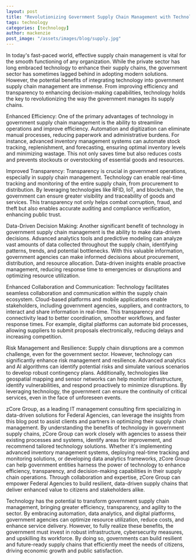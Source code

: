 ```yaml
---
layout: post
title: "Revolutionizing Government Supply Chain Management with Technology"
tags: technology
categories: [technology]
author: mackenzie
post_image: "/assets/images/blog/supply.jpg"
---
```


In today's fast-paced world, effective supply chain management is vital for the smooth functioning of any organization. While the private sector has long embraced technology to enhance their supply chains, the government sector has sometimes lagged behind in adopting modern solutions. However, the potential benefits of integrating technology into government supply chain management are immense. From improving efficiency and transparency to enhancing decision-making capabilities, technology holds the key to revolutionizing the way the government manages its supply chains.

Enhanced Efficiency:
One of the primary advantages of technology in government supply chain management is the ability to streamline operations and improve efficiency. Automation and digitization can eliminate manual processes, reducing paperwork and administrative burdens. For instance, advanced inventory management systems can automate stock tracking, replenishment, and forecasting, ensuring optimal inventory levels and minimizing wastage. This not only saves time but also reduces costs and prevents stockouts or overstocking of essential goods and resources.

Improved Transparency:
Transparency is crucial in government operations, especially in supply chain management. Technology can enable real-time tracking and monitoring of the entire supply chain, from procurement to distribution. By leveraging technologies like RFID, IoT, and blockchain, the government can ensure greater visibility and traceability of goods and services. This transparency not only helps combat corruption, fraud, and theft but also enables accurate auditing and compliance verification, enhancing public trust.

Data-Driven Decision Making:
Another significant benefit of technology in government supply chain management is the ability to make data-driven decisions. Advanced analytics tools and predictive modeling can analyze vast amounts of data collected throughout the supply chain, identifying patterns, trends, and potential bottlenecks. With this valuable information, government agencies can make informed decisions about procurement, distribution, and resource allocation. Data-driven insights enable proactive management, reducing response time to emergencies or disruptions and optimizing resource utilization.

Enhanced Collaboration and Communication:
Technology facilitates seamless collaboration and communication within the supply chain ecosystem. Cloud-based platforms and mobile applications enable stakeholders, including government agencies, suppliers, and contractors, to interact and share information in real-time. This transparency and connectivity lead to better coordination, smoother workflows, and faster response times. For example, digital platforms can automate bid processes, allowing suppliers to submit proposals electronically, reducing delays and increasing competition.

Risk Management and Resilience:
Supply chain disruptions are a common challenge, even for the government sector. However, technology can significantly enhance risk management and resilience. Advanced analytics and AI algorithms can identify potential risks and simulate various scenarios to develop robust contingency plans. Additionally, technologies like geospatial mapping and sensor networks can help monitor infrastructure, identify vulnerabilities, and respond proactively to minimize disruptions. By leveraging technology, the government can ensure the continuity of critical services, even in the face of unforeseen events.

zCore Group, as a leading IT management consulting firm specializing in data-driven solutions for Federal Agencies, can leverage the insights from this blog post to assist clients and partners in optimizing their supply chain management. By understanding the benefits of technology in government supply chains, zCore Group can work closely with agencies to assess their existing processes and systems, identify areas for improvement, and recommend tailored technology solutions. Whether it's implementing advanced inventory management systems, deploying real-time tracking and monitoring solutions, or developing data analytics frameworks, zCore Group can help government entities harness the power of technology to enhance efficiency, transparency, and decision-making capabilities in their supply chain operations. Through collaboration and expertise, zCore Group can empower Federal Agencies to build resilient, data-driven supply chains that deliver enhanced value to citizens and stakeholders alike.

Technology has the potential to transform government supply chain management, bringing greater efficiency, transparency, and agility to the sector. By embracing automation, data analytics, and digital platforms, government agencies can optimize resource utilization, reduce costs, and enhance service delivery. However, to fully realize these benefits, the government must invest in robust infrastructure, cybersecurity measures, and upskilling its workforce. By doing so, governments can build resilient and future-ready supply chains that efficiently meet the needs of citizens, driving economic growth and public satisfaction.